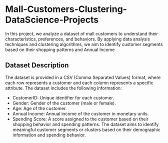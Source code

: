 # Mall-Customers-Clustering-DataScience-Projects
In this project, we analyze a dataset of mall customers to understand their characteristics, preferences, and behaviors. By applying data analysis techniques and clustering algorithms, we aim to identify customer segments based on their shopping patterns and Annual Income
## Dataset Description
The dataset is provided in a CSV (Comma Separated Values) format, where each row represents a customer and each column represents a specific attribute. The dataset includes the following information:
+ CustomerID:
   Unique identifier for each customer.
+ Gender:
  Gender of the customer (male or female).
+ Age:
  Age of the customer.
+ Annual Income:
  Annual income of the customer in monetary units.
+ Spending Score:
  A score assigned to the customer based on their shopping behavior and spending patterns.
The dataset aims to identify meaningful customer segments or clusters based on their demographic information and spending behavior.
